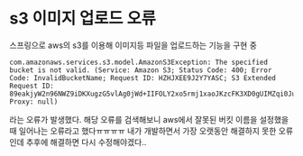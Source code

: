 # s3 이미지 업로드 오류

스프링으로 aws의 s3를 이용해 이미지등 파일을 업로드하는 기능을 구현 중 

```
com.amazonaws.services.s3.model.AmazonS3Exception: The specified bucket is not valid. (Service: Amazon S3; Status Code: 400; Error Code: InvalidBucketName; Request ID: HZHJXEE9J2Y7YASC; S3 Extended Request ID: 89eakjyW2n96NWZ9iDKXugzG5vlAg0jWd+IIFOLY2xo5rmj1xaoJKzcFK3XD0gUIMZqi0JuHnoU=; Proxy: null)
```

라는 오류가 발생했다. 해당 오류를 검색해보니 aws에서 잘못된 버킷 이름을 설정했을때 일어나는 오류라고 했다ㅠㅠㅠㅠ 내가 개발하면서 가장 오랫동안 해결하지 못한 오류인데 추후에 해결하면 다시 수정해야겠다..